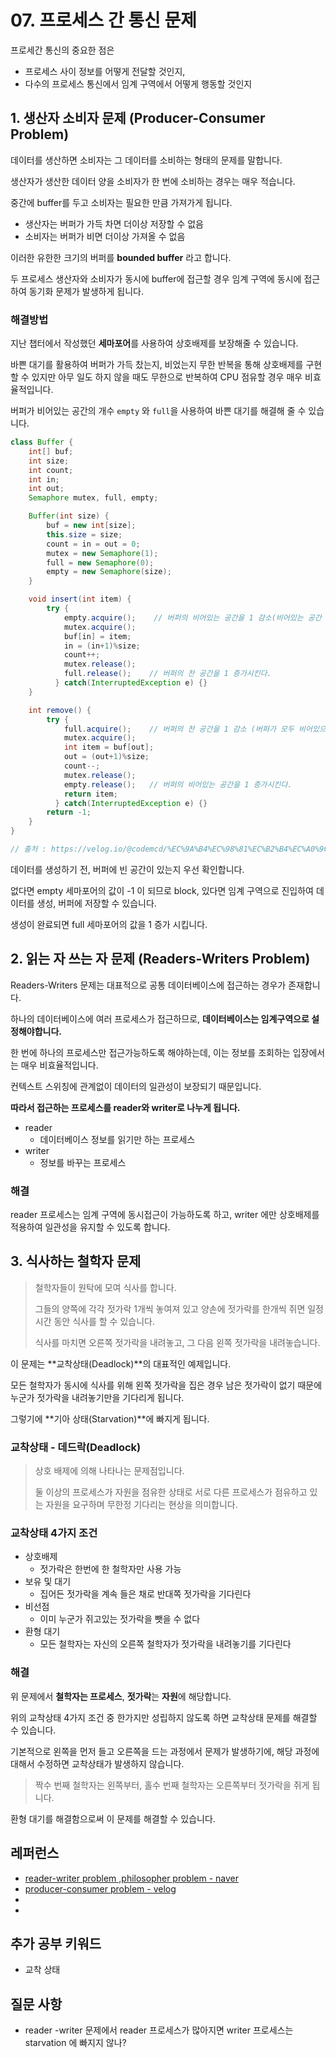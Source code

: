 # 07. 프로세스 간 통신 문제



프로세간 통신의 중요한 점은

- 프로세스 사이 정보를 어떻게 전달할 것인지,
- 다수의 프로세스 통신에서 임계 구역에서 어떻게 행동할 것인지



## 1. 생산자 소비자 문제 (Producer-Consumer Problem)

데이터를 생산하면 소비자는 그 데이터를 소비하는 형태의 문제를 말합니다.

생산자가 생산한 데이터 양을 소비자가 한 번에 소비하는 경우는 매우 적습니다.

중간에 buffer를 두고 소비자는 필요한 만큼 가져가게 됩니다.

- 생산자는 버퍼가 가득 차면 더이상 저장할 수 없음
- 소비자는 버퍼가 비면 더이상 가져올 수 없음

이러한 유한한 크기의 버퍼를 **bounded buffer** 라고 합니다.

두 프로세스 생산자와 소비자가 동시에 buffer에 접근할 경우 
임계 구역에 동시에 접근하여 동기화 문제가 발생하게 됩니다.



### 해결방법

지난 챕터에서 작성했던 **세마포어**를 사용하여 상호배제를 보장해줄 수 있습니다.

바쁜 대기를 활용하여 버퍼가 가득 찼는지, 비었는지 무한 반복을 통해 상호배제를 구현할 수 있지만 
아무 일도 하지 않을 때도 무한으로 반복하여 CPU 점유할 경우 매우 비효율적입니다.

버퍼가 비어있는 공간의 개수 ```empty``` 와 ```full```을 사용하여 바쁜 대기를 해결해 줄 수 있습니다.

```java
class Buffer {
	int[] buf;
	int size;
	int count;
	int in;
	int out;
	Semaphore mutex, full, empty;

	Buffer(int size) {
		buf = new int[size];
		this.size = size;
		count = in = out = 0;
		mutex = new Semaphore(1);
		full = new Semaphore(0);
		empty = new Semaphore(size);
	}

	void insert(int item) {
		try {
            empty.acquire();    // 버퍼의 비어있는 공간을 1 감소(비어있는 공간 없으면 block)
            mutex.acquire();
            buf[in] = item;
            in = (in+1)%size;
            count++;
            mutex.release();
            full.release();    // 버퍼의 찬 공간을 1 증가시킨다.
          } catch(InterruptedException e) {}
	}

	int remove() {
		try {
            full.acquire();    // 버퍼의 찬 공간을 1 감소 (버퍼가 모두 비어있으면 block)
            mutex.acquire();
            int item = buf[out];
            out = (out+1)%size;
            count--;
            mutex.release();
            empty.release();   // 버퍼의 비어있는 공간을 1 증가시킨다.
            return item;
          } catch(InterruptedException e) {}
		return -1;
	}
}

// 출처 : https://velog.io/@codemcd/%EC%9A%B4%EC%98%81%EC%B2%B4%EC%A0%9COS-9.-%ED%94%84%EB%A1%9C%EC%84%B8%EC%8A%A4-%EB%8F%99%EA%B8%B0%ED%99%94-2
```

데이터를 생성하기 전, 버퍼에 빈 공간이 있는지 우선 확인합니다.

없다면 empty 세마포어의 값이 -1 이 되므로 block, 있다면 임계 구역으로 진입하여 데이터를 생성, 버퍼에 저장할 수 있습니다.

생성이 완료되면 full 세마포어의 값을 1 증가 시킵니다.





## 2. 읽는 자 쓰는 자 문제 (Readers-Writers Problem)

Readers-Writers 문제는 대표적으로 공통 데이터베이스에 접근하는 경우가 존재합니다.

하나의 데이터베이스에 여러 프로세스가 접근하므로, **데이터베이스는 임계구역으로 설정해야합니다.**

한 번에 하나의 프로세스만 접근가능하도록 해야하는데, 이는 정보를 조회하는 입장에서는 매우 비효율적입니다.

컨텍스트 스위칭에 관계없이 데이터의 일관성이 보장되기 때문입니다.

**따라서 접근하는 프로세스를 reader와 writer로 나누게 됩니다.**

- reader
  - 데이터베이스 정보를 읽기만 하는 프로세스
- writer
  - 정보를 바꾸는 프로세스

### 해결

reader 프로세스는 임계 구역에 동시접근이 가능하도록 하고,
writer 에만 상호배제를 적용하여 일관성을 유지할 수 있도록 합니다.





## 3. 식사하는 철학자 문제

> 철학자들이 원탁에 모여 식사를 합니다.
>
> 그들의 양쪽에 각각 젓가락 1개씩 놓여져 있고
> 양손에 젓가락를 한개씩 쥐면 일정 시간 동안 식사를 할 수 있습니다.
>
> 식사를 마치면 오른쪽 젓가락을 내려놓고, 그 다음 왼쪽 젓가락을 내려놓습니다.

이 문제는 **교착상태(Deadlock)**의 대표적인 예제입니다.

모든 철학자가 동시에 식사를 위해 왼쪽 젓가락을 집은 경우 남은 젓가락이 없기 때문에
누군가 젓가락을 내려놓기만을 기다리게 됩니다.

그렇기에 **기아 상태(Starvation)**에 빠지게 됩니다.



### 교착상태 - 데드락(Deadlock)

> 상호 배제에 의해 나타나는 문제점입니다.
>
> 둘 이상의 프로세스가 자원을 점유한 상태로 서로 다른 프로세스가 점유하고 있는 자원을 요구하며
> 무한정 기다리는 현상을 의미합니다.



### 교착상태 4가지 조건

- 상호배제
  - 젓가락은 한번에 한 철학자만 사용 가능
- 보유 및 대기
  - 집어든 젓가락을 계속 들은 채로 반대쪽 젓가락을 기다린다
- 비선점
  - 이미 누군가 쥐고있는 젓가락을 뺏을 수 없다
- 환형 대기
  - 모든 철학자는 자신의 오른쪽 철학자가 젓가락을 내려놓기를 기다린다



### 해결

위 문제에서 **철학자는 프로세스**, **젓가락**는 **자원**에 해당합니다.

위의 교착상태 4가지 조건 중 한가지만 성립하지 않도록 하면 교착상태 문제를 해결할 수 있습니다.



기본적으로 왼쪽을 먼저 들고 오른쪽을 드는 과정에서 문제가 발생하기에,
해당 과정에 대해서 수정하면 교착상태가 발생하지 않습니다.

> 짝수 번째 철학자는 왼쪽부터,
> 홀수 번째 철학자는 오른쪽부터 젓가락을 쥐게 됩니다.

환형 대기를 해결함으로써 이 문제를 해결할 수 있습니다.







## 레퍼런스

- [reader-writer problem ,philosopher problem - naver](https://m.blog.naver.com/hirit808/221786966867)
- [producer-consumer problem - velog](https://velog.io/@codemcd/%EC%9A%B4%EC%98%81%EC%B2%B4%EC%A0%9COS-9.-%ED%94%84%EB%A1%9C%EC%84%B8%EC%8A%A4-%EB%8F%99%EA%B8%B0%ED%99%94-2)
- 
- 





## 추가 공부 키워드

- 교착 상태





## 질문 사항

- reader -writer 문제에서 reader 프로세스가 많아지면 writer 프로세스는 starvation 에 빠지지 않나?